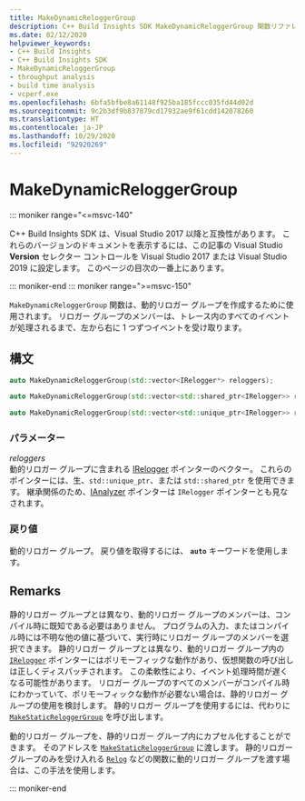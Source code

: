 ```yaml
---
title: MakeDynamicReloggerGroup
description: C++ Build Insights SDK MakeDynamicReloggerGroup 関数リファレンス。
ms.date: 02/12/2020
helpviewer_keywords:
- C++ Build Insights
- C++ Build Insights SDK
- MakeDynamicReloggerGroup
- throughput analysis
- build time analysis
- vcperf.exe
ms.openlocfilehash: 6bfa5bfbe8a61148f925ba185fccc035fd44d02d
ms.sourcegitcommit: 9c2b3df9b837879cd17932ae9f61cdd142078260
ms.translationtype: HT
ms.contentlocale: ja-JP
ms.lasthandoff: 10/29/2020
ms.locfileid: "92920269"
---
```

# <a name="makedynamicreloggergroup"></a>MakeDynamicReloggerGroup

::: moniker range="<=msvc-140"

C++ Build Insights SDK は、Visual Studio 2017 以降と互換性があります。 これらのバージョンのドキュメントを表示するには、この記事の Visual Studio **Version** セレクター コントロールを Visual Studio 2017 または Visual Studio 2019 に設定します。 このページの目次の一番上にあります。

::: moniker-end
::: moniker range=">=msvc-150"

`MakeDynamicReloggerGroup` 関数は、動的リロガー グループを作成するために使用されます。 リロガー グループのメンバーは、トレース内のすべてのイベントが処理されるまで、左から右に 1 つずつイベントを受け取ります。

## <a name="syntax"></a>構文

```cpp
auto MakeDynamicReloggerGroup(std::vector<IRelogger*> reloggers);

auto MakeDynamicReloggerGroup(std::vector<std::shared_ptr<IRelogger>> reloggers);

auto MakeDynamicReloggerGroup(std::vector<std::unique_ptr<IRelogger>> reloggers);
```

### <a name="parameters"></a>パラメーター

*reloggers*\
動的リロガー グループに含まれる [IRelogger](../other-types/irelogger-class.md) ポインターのベクター。 これらのポインターには、生、`std::unique_ptr`、または `std::shared_ptr` を使用できます。 継承関係のため、[IAnalyzer](../other-types/ianalyzer-class.md) ポインターは `IRelogger` ポインターとも見なされます。

### <a name="return-value"></a>戻り値

動的リロガー グループ。 戻り値を取得するには、 **`auto`** キーワードを使用します。

## <a name="remarks"></a>Remarks

静的リロガー グループとは異なり、動的リロガー グループのメンバーは、コンパイル時に既知である必要はありません。 プログラムの入力、またはコンパイル時には不明な他の値に基づいて、実行時にリロガー グループのメンバーを選択できます。 静的リロガー グループとは異なり、動的リロガー グループ内の [`IRelogger`](../other-types/irelogger-class.md) ポインターにはポリモーフィックな動作があり、仮想関数の呼び出しは正しくディスパッチされます。 この柔軟性により、イベント処理時間が遅くなる可能性があります。 リロガー グループのすべてのメンバーがコンパイル時にわかっていて、ポリモーフィックな動作が必要ない場合は、静的リロガー グループの使用を検討します。 静的リロガー グループを使用するには、代わりに [`MakeStaticReloggerGroup`](make-static-relogger-group.md) を呼び出します。

動的リロガー グループを、静的リロガー グループ内にカプセル化することができます。 そのアドレスを [`MakeStaticReloggerGroup`](make-static-relogger-group.md) に渡します。 静的リロガー グループのみを受け入れる [`Relog`](relog.md) などの関数に動的リロガー グループを渡す場合は、この手法を使用します。

::: moniker-end
